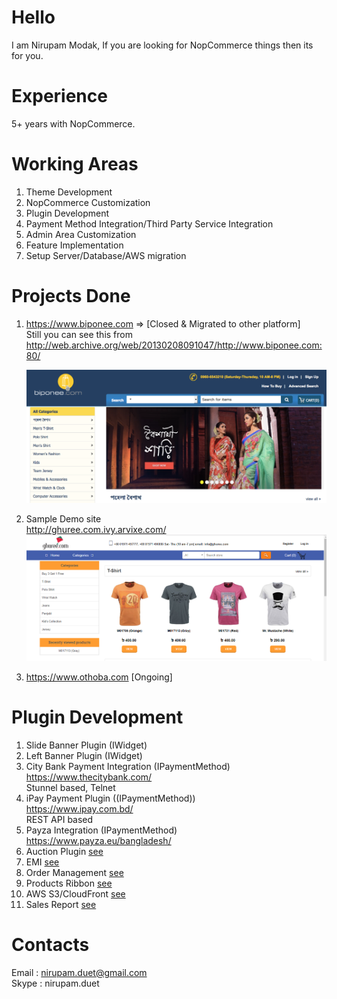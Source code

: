 # Hello
I am Nirupam Modak, If you are looking for NopCommerce things then its for you. 

# Experience
  5+ years with NopCommerce. 

# Working Areas
1. Theme Development 
2. NopCommerce Customization
3. Plugin Development
4. Payment Method Integration/Third Party Service Integration
5. Admin Area Customization
6. Feature Implementation
7. Setup Server/Database/AWS migration

# Projects Done

1. https://www.biponee.com => [Closed & Migrated to other platform]
   </br>
   Still you can see this from http://web.archive.org/web/20130208091047/http://www.biponee.com:80/
   </br>
   
   <img src="https://raw.githubusercontent.com/nirupamduet/profile/master/images/biponee.png"/>
2. Sample Demo site 
   </br>
   http://ghuree.com.ivy.arvixe.com/
   </br>
   ![alt text](https://raw.githubusercontent.com/nirupamduet/profile/master/images/ghuree.PNG)

3. https://www.othoba.com  [Ongoing]
  
# Plugin Development

1. Slide Banner Plugin (IWidget)
2. Left Banner Plugin (IWidget)
3. City Bank Payment Integration (IPaymentMethod)
   </br>
   https://www.thecitybank.com/
   </br>
   Stunnel based, Telnet
4. iPay Payment Plugin ((IPaymentMethod))
   </br>
   https://www.ipay.com.bd/
   </br>
   REST API based
5. Payza Integration (IPaymentMethod)
   </br>
   https://www.payza.eu/bangladesh/
6. Auction Plugin
   [see](https://github.com/nirupamduet/profile/blob/master/plugins/auction.md)
7. EMI
   [see](https://github.com/nirupamduet/profile/blob/master/plugins/emi.md)
7. Order Management
   [see](https://github.com/nirupamduet/profile/blob/master/plugins/ordermgt.md)
8. Products Ribbon
   [see](https://github.com/nirupamduet/profile/blob/master/plugins/ribbon.md)
8. AWS S3/CloudFront
   [see](https://github.com/nirupamduet/profile/blob/master/plugins/s3.md)
8. Sales Report
   [see](https://github.com/nirupamduet/profile/blob/master/plugins/sales.md)

   
# Contacts

Email : nirupam.duet@gmail.com
</br>
Skype : nirupam.duet
